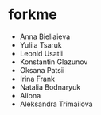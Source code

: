 # forkme

- Anna Bieliaieva
- Yuliia Tsaruk
- Leonid Usatii
- Konstantin Glazunov
- Oksana Patsii
- Irina Frank
- Natalia Bodnaryuk
- Aliona
- Aleksandra Trimailova